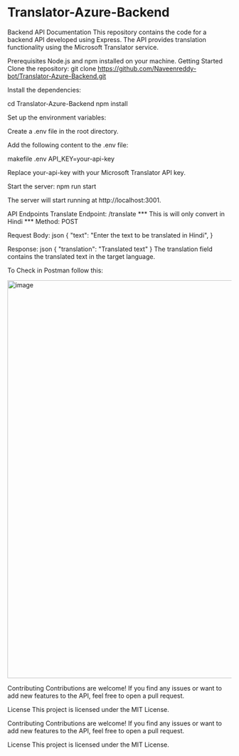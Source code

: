 
# Translator-Azure-Backend

Backend API Documentation
This repository contains the code for a backend API developed using Express. The API provides translation functionality using the Microsoft Translator service.

Prerequisites
Node.js and npm installed on your machine.
Getting Started
Clone the repository:
git clone https://github.com/Naveenreddy-bot/Translator-Azure-Backend.git

Install the dependencies:

cd Translator-Azure-Backend
npm install


Set up the environment variables:

Create a .env file in the root directory.

Add the following content to the .env file:

makefile .env
API_KEY=your-api-key


Replace your-api-key with your Microsoft Translator API key.

Start the server: npm run start


The server will start running at http://localhost:3001.

API Endpoints
Translate
Endpoint: /translate
*** This is will only convert in Hindi ***
Method: POST

Request Body:
json
{
  "text": "Enter the text to be translated in Hindi",
}

Response:
json
{
  "translation": "Translated text"
}
The translation field contains the translated text in the target language.

To Check in Postman follow this:

<img width="895" alt="image" src="https://github.com/Naveenreddy-bot/Translator-Azure-Backend/assets/123338659/30319f82-68fb-4196-8b78-fcd5b3152785">

Contributing
Contributions are welcome! If you find any issues or want to add new features to the API, feel free to open a pull request.

License
This project is licensed under the MIT License.




Contributing
Contributions are welcome! If you find any issues or want to add new features to the API, feel free to open a pull request.

License
This project is licensed under the MIT License.








